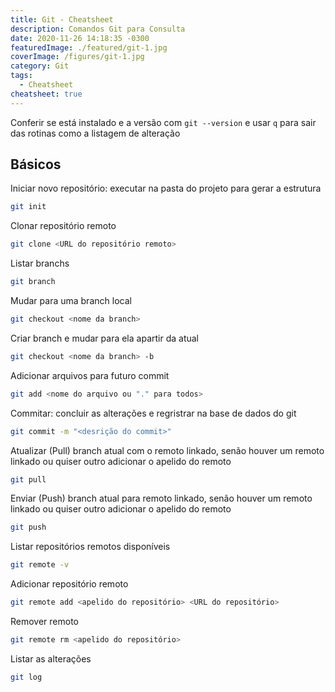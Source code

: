 ```yaml
---
title: Git - Cheatsheet
description: Comandos Git para Consulta
date: 2020-11-26 14:18:35 -0300
featuredImage: ./featured/git-1.jpg
coverImage: /figures/git-1.jpg
category: Git
tags:
  - Cheatsheet
cheatsheet: true
---
```


Conferir se está instalado e a versão com `git --version` e usar `q` para sair das rotinas como a listagem de alteração

## Básicos

Iniciar novo repositório: executar na pasta do projeto para gerar a estrutura

```bash
git init
```

Clonar repositório remoto

```bash
git clone <URL do repositório remoto>
```

Listar branchs

```bash
git branch
```

Mudar para uma branch local

```bash
git checkout <nome da branch>
```

Criar branch e mudar para ela apartir da atual

```bash
git checkout <nome da branch> -b
```

Adicionar arquivos para futuro commit

```bash
git add <nome do arquivo ou "." para todos>
```

Commitar: concluir as alterações e regristrar na base de dados do git

```bash
git commit -m "<desrição do commit>"
```

Atualizar (Pull) branch atual com o remoto linkado, senão houver um remoto linkado ou quiser outro adicionar o apelido do remoto

```bash
git pull
```

Enviar (Push) branch atual para remoto linkado, senão houver um remoto linkado ou quiser outro adicionar o apelido do remoto

```bash
git push
```

Listar repositórios remotos disponíveis

```bash
git remote -v
```

Adicionar repositório remoto

```bash
git remote add <apelido do repositório> <URL do repositório>
```

Remover remoto

```bash
git remote rm <apelido do repositório>
```

Listar as alterações

```bash
git log
```
